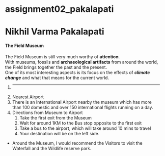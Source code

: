 # assignment02_pakalapati
# Nikhil Varma Pakalapati
#### The Field Museum 

 The Field Museum is still very much worthy of **attention**.<br> With museums, fossils and **archaeological artifacts** from around the world, the Field brings together the past and the present.<br> One of its most interesting aspects is its focus on the effects of ***climate change*** and what that means for the current world. 
1. ***
2. Nearest Airport
3. There is an International Airport nearby the museum which has more than 100 domestic and over 150 international flights running on a day.
4. Directions from Museum to Airport
    1. Take the first exit from the Museum
    2. Walt for around 1KM to the Bus stop opposite to the first exit
    3. Take a bus to the airport, which will take around 10 mins to travel
    4. Your destination will be on the left side.
* Around the Museum, I would recommend the Visitors to visit the Waterfall and the Wildlife reserve park.